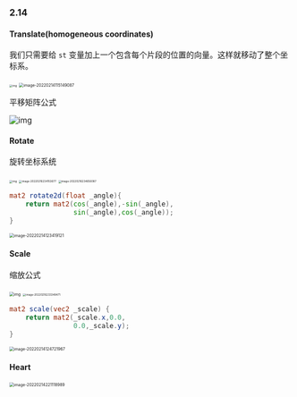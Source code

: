 ### 2.14

#### 	Translate(homogeneous coordinates)

我们只需要给 `st` 变量加上一个包含每个片段的位置的向量。这样就移动了整个坐标系。

<img src="https://thebookofshaders.com/08/translate.jpg" alt="img" style="zoom: 33%;" />

<img src="https://first-1303075678.cos.ap-beijing.myqcloud.com/img/202203191448280.png" alt="image-20220214115149087" style="zoom:50%;" />

平移矩阵公式

![img](https://thebookofshaders.com/08/3dtransmat.png)



#### Rotate

旋转坐标系统

<img src="https://thebookofshaders.com/08/rotmat.png" alt="img" style="zoom:33%;" />

<img src="https://first-1303075678.cos.ap-beijing.myqcloud.com/img/202203191448949.png" alt="image-20220216234153677" style="zoom:33%;" />

<img src="https://first-1303075678.cos.ap-beijing.myqcloud.com/img/202203191448668.png" alt="image-20220216234656087" style="zoom:33%;" />

```glsl
mat2 rotate2d(float _angle){
    return mat2(cos(_angle),-sin(_angle),
                sin(_angle),cos(_angle));
}
```

<img src="https://first-1303075678.cos.ap-beijing.myqcloud.com/img/202203191448089.png" alt="image-20220214123419121" style="zoom: 50%;" />

#### Scale

缩放公式

<img src="https://thebookofshaders.com/08/scale.png" alt="img" style="zoom:50%;" />

<img src="https://first-1303075678.cos.ap-beijing.myqcloud.com/img/202203191448072.png" alt="image-20220216233348471" style="zoom: 33%;" />

```glsl
mat2 scale(vec2 _scale) {
    return mat2(_scale.x,0.0,
               	0.0,_scale.y);
}
```

<img src="https://first-1303075678.cos.ap-beijing.myqcloud.com/img/202203191448269.png" alt="image-20220214124721967" style="zoom: 50%;" />

#### Heart

<img src="https://first-1303075678.cos.ap-beijing.myqcloud.com/img/202203191448611.png" alt="image-20220214221118989" style="zoom:50%;" />

